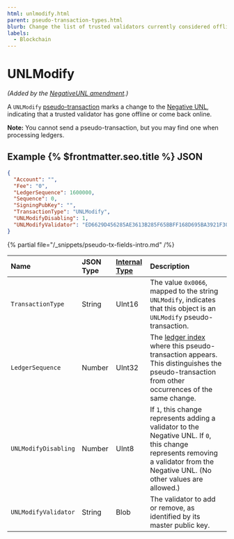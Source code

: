 ```yaml
---
html: unlmodify.html
parent: pseudo-transaction-types.html
blurb: Change the list of trusted validators currently considered offline.
labels:
  - Blockchain
---
```

# UNLModify

_(Added by the [NegativeUNL amendment](../../../../resources/known-amendments.md#negativeunl).)_

A `UNLModify` [pseudo-transaction](pseudo-transaction-types.md) marks a change to the [Negative UNL](../../../../concepts/consensus-protocol/negative-unl.md), indicating that a trusted validator has gone offline or come back online.

**Note:** You cannot send a pseudo-transaction, but you may find one when processing ledgers.

## Example {% $frontmatter.seo.title %} JSON

```json
{
  "Account": "",
  "Fee": "0",
  "LedgerSequence": 1600000,
  "Sequence": 0,
  "SigningPubKey": "",
  "TransactionType": "UNLModify",
  "UNLModifyDisabling": 1,
  "UNLModifyValidator": "ED6629D456285AE3613B285F65BBFF168D695BA3921F309949AFCD2CA7AFEC16FE",
}
```

{% partial file="/_snippets/pseudo-tx-fields-intro.md" /%}
<!--{# fix md highlighting_ #}-->

| Name                 | JSON Type | [Internal Type](../../binary-format.md) | Description           |
|:---------------------|:----------|:------------------|:----------------------|
| `TransactionType`    | String    | UInt16            | The value `0x0066`, mapped to the string `UNLModify`, indicates that this object is an `UNLModify` pseudo-transaction. |
| `LedgerSequence`     | Number    | UInt32            | The [ledger index](../../data-types/basic-data-types.md#ledger-index) where this pseudo-transaction appears. This distinguishes the pseudo-transaction from other occurrences of the same change. |
| `UNLModifyDisabling` | Number    | UInt8             | If `1`, this change represents adding a validator to the Negative UNL. If `0`, this change represents removing a validator from the Negative UNL. (No other values are allowed.) |
| `UNLModifyValidator` | String    | Blob              | The validator to add or remove, as identified by its master public key. |
